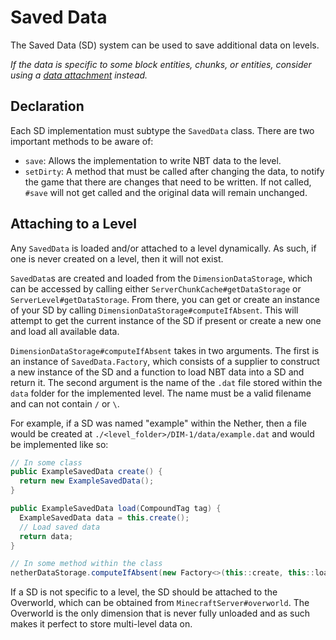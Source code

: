# Saved Data

The Saved Data (SD) system can be used to save additional data on levels.

_If the data is specific to some block entities, chunks, or entities, consider using a [data attachment](attachments) instead._

## Declaration

Each SD implementation must subtype the `SavedData` class. There are two important methods to be aware of:

- `save`: Allows the implementation to write NBT data to the level.
- `setDirty`: A method that must be called after changing the data, to notify the game that there are changes that need to be written. If not called, `#save` will not get called and the original data will remain unchanged.

## Attaching to a Level

Any `SavedData` is loaded and/or attached to a level dynamically. As such, if one is never created on a level, then it will not exist.

`SavedData`s are created and loaded from the `DimensionDataStorage`, which can be accessed by calling either `ServerChunkCache#getDataStorage` or `ServerLevel#getDataStorage`. From there, you can get or create an instance of your SD by calling `DimensionDataStorage#computeIfAbsent`. This will attempt to get the current instance of the SD if present or create a new one and load all available data.

`DimensionDataStorage#computeIfAbsent` takes in two arguments. The first is an instance of `SavedData.Factory`, which consists of a supplier to construct a new instance of the SD and a function to load NBT data into a SD and return it. The second argument is the name of the `.dat` file stored within the `data` folder for the implemented level. The name must be a valid filename and can not contain `/` or `\`.

For example, if a SD was named "example" within the Nether, then a file would be created at `./<level_folder>/DIM-1/data/example.dat` and would be implemented like so:

```java
// In some class
public ExampleSavedData create() {
  return new ExampleSavedData();
}

public ExampleSavedData load(CompoundTag tag) {
  ExampleSavedData data = this.create();
  // Load saved data
  return data;
}

// In some method within the class
netherDataStorage.computeIfAbsent(new Factory<>(this::create, this::load), "example");
```

If a SD is not specific to a level, the SD should be attached to the Overworld, which can be obtained from `MinecraftServer#overworld`. The Overworld is the only dimension that is never fully unloaded and as such makes it perfect to store multi-level data on.
